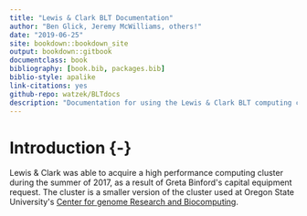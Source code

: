 ```yaml
--- 
title: "Lewis & Clark BLT Documentation"
author: "Ben Glick, Jeremy McWilliams, others!"
date: "2019-06-25"
site: bookdown::bookdown_site
output: bookdown::gitbook
documentclass: book
bibliography: [book.bib, packages.bib]
biblio-style: apalike
link-citations: yes
github-repo: watzek/BLTdocs
description: "Documentation for using the Lewis & Clark BLT computing cluster"
---
```


# Introduction {-}

Lewis & Clark was able to acquire a high performance computing cluster during the summer of 2017, as a result of Greta Binford's capital equipment request. The cluster is a smaller version of the cluster used at Oregon State University's [Center for genome Research and Biocomputing](http://cgrb.oregonstate.edu/). 
